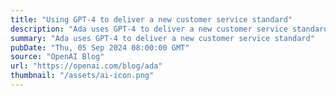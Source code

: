 ```yaml
---
title: "Using GPT-4 to deliver a new customer service standard"
description: "Ada uses GPT-4 to deliver a new customer service standard"
summary: "Ada uses GPT-4 to deliver a new customer service standard"
pubDate: "Thu, 05 Sep 2024 08:00:00 GMT"
source: "OpenAI Blog"
url: "https://openai.com/blog/ada"
thumbnail: "/assets/ai-icon.png"
---
```


